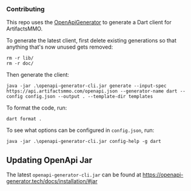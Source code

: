 ### Contributing

This repo uses the [OpenApiGenerator](https://github.com/OpenAPITools/openapi-generator) to generate a Dart client for ArtifactsMMO.

To generate the latest client, first delete existing generations so that anything that's now unused gets removed:

```
rm -r lib/ 
rm -r doc/
```

Then generate the client:

```
java -jar .\openapi-generator-cli.jar generate --input-spec https://api.artifactsmmo.com/openapi.json --generator-name dart --config config.json --output . --template-dir templates
```

To format the code, run:

```
dart format .
```

To see what options can be configured in `config.json`, run:

```
java -jar .\openapi-generator-cli.jar config-help -g dart
```

## Updating OpenApi Jar

The latest `openapi-generator-cli.jar` can be found at https://openapi-generator.tech/docs/installation/#jar